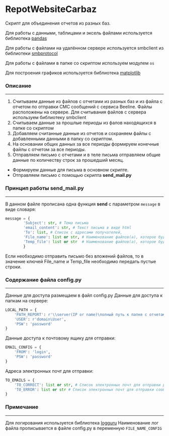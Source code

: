 # RepotWebsiteCarbaz

Скрипт для объединения отчетов из разных баз.

Для работы с данными, таблицами и эксель файлами используется библиотека [pandas](https://pypi.org/project/pandas/)

Для работы с файлами на удалённом сервере используется smbclient из библиотеки [smbprotocol](https://pypi.org/project/smbprotocol/)

Для работы с файлами в папке со скриптом используем модулем `os`

Для построения графиков используется библиотека [matplotlib](https://pypi.org/project/matplotlib/) 
### Описание

------------
1. Считываем данные из файлов с отчетами из разных баз и из файла с отчетом по отправки СМС сообщений с сервиса Beeline.
Файлы расположены на сервере. Для считывания файлов с сервера используем библиотеку smbclient
2. Считываем данные за прошлые периоды из фалов находящихся в папке со скриптом
3. Добавляем считанные данные из отчетов и сохраняем файлы с добавленными данными в папку со скриптом.
4. На основании общих данных за все периоды формируем конечные файлы с отчетом за все периоды.
5. Отправляем письмо с отчетами и в теле письма отправляем общие данные по количеству строк за прошедший месяц.
- Формируем данные для письма в основном скрипте.
- Отправляем письмо с помощью скрипта **send_mail.py**

### Принцип работы send_mail.py

------------

В данном файле прописана одна функция **send** с параметром `message` в виде словаря:

```python
message = {
        'Subject': str, # Тема письма
        'email_content': str, # Текст письма в виде html
        'To': list, # Список с адресами получателей,
        'File_name': list or str, # Наименование файлов(а), которое будет отображаться в письме
        'Temp_file': list or str  # Наименование файлов(а), которое будет добавлено к письму
        }
```
Если необходимо отправить письмо без вложений файлов, то в значение ключей File_name и Temp_file необходимо передать 
пустые строки.

### Содержание файла config.py

------------

Данные для доступа размещаем в файл config.py
Данные для доступа к папкам на сервере:
````python
LOCAL_PATH = {
    'PATH_REPORT': r'\\server(IP or name)\полный путь к папке с отчетами на сервере',
    'USER': r'domain\User',
    'PSW': 'password'
}
````
Данные доступа к почтовому ящику для отправки:
```python
EMAIL_CONFIG = {
    'FROM': 'login',
    'PSW': 'password'
}
```
Адреса электронных почт для отправки:
````python
TO_EMAILS = {
    'TO_CORRECT': list or str, # Список электронных почт для отправки результатов работы программы
    'TO_ERROR': list or str # Список электронных почт для отправки сообщений об ошибках
}
````
### Примечание 

------------
Для логирования используется библиотека [logguru](https://loguru.readthedocs.io/en/stable/overview.html)
Наименование лог файла прописывается в файле config.py в переменную `FILE_NAME_CONFIG`
